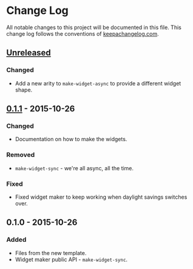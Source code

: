 # Change Log
All notable changes to this project will be documented in this file. This change log follows the conventions of [keepachangelog.com](http://keepachangelog.com/).

## [Unreleased][unreleased]
### Changed
- Add a new arity to `make-widget-async` to provide a different widget shape.

## [0.1.1] - 2015-10-26
### Changed
- Documentation on how to make the widgets.

### Removed
- `make-widget-sync` - we're all async, all the time.

### Fixed
- Fixed widget maker to keep working when daylight savings switches over.

## 0.1.0 - 2015-10-26
### Added
- Files from the new template.
- Widget maker public API - `make-widget-sync`.

[unreleased]: https://github.com/your-name/treasurer/compare/0.1.1...HEAD
[0.1.1]: https://github.com/your-name/treasurer/compare/0.1.0...0.1.1
